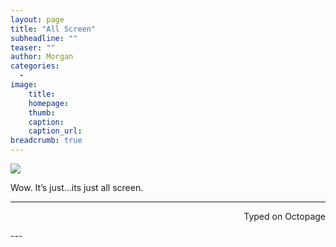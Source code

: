 ```yaml
---
layout: page
title: "All Screen"
subheadline: ""
teaser: ""
author: Morgan
categories:
  - 
image:
    title:
    homepage:
    thumb:
    caption:
    caption_url:
breadcrumb: true
---
```


![](https://i.imgur.com/HHsveef.jpg)

Wow. It’s just...its just all screen. 

---
<p align="right">Typed on Octopage</p>
---